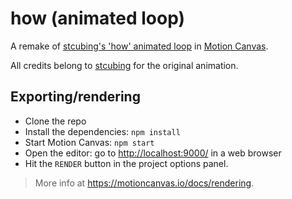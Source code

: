 # how (animated loop)

A remake of [stcubing's 'how' animated loop](https://www.youtube.com/watch?v=k3BJ4y5cIrc) in [Motion Canvas](https://motioncanvas.io/).

All credits belong to [stcubing](https://www.youtube.com/@stcubing/) for the original animation.

## Exporting/rendering

- Clone the repo
- Install the dependencies: `npm install`
- Start Motion Canvas: `npm start`
- Open the editor: go to <http://localhost:9000/> in a web browser
- Hit the `RENDER` button in the project options panel.

> More info at <https://motioncanvas.io/docs/rendering>.
